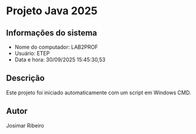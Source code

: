 # Projeto Java 2025 
 
## Informações do sistema 
- Nome do computador: LAB2PROF 
- Usuário: ETEP 
- Data e hora: 30/09/2025 15:45:30,53 
 
## Descrição 
Este projeto foi iniciado automaticamente com um script em Windows CMD. 
 
## Autor 
Josimar Ribeiro 
 
